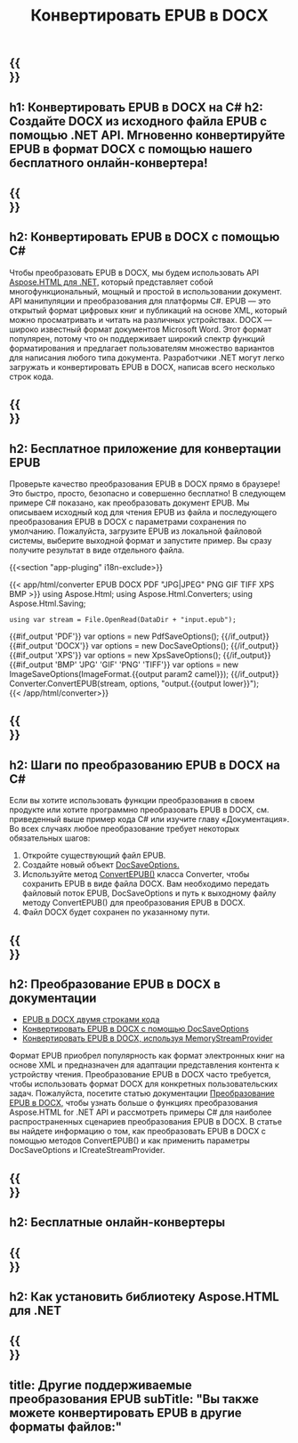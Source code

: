 ﻿---
translation: true
template: /templates/_template-conversion-child.md
title: Конвертировать EPUB в DOCX
description: Пример C# кода для преобразования EPUB в DOCX. Легко используйте C# API в любом приложении .NET. Попробуйте онлайн-конвертер EPUB в DOCX бесплатно!
url: /net/conversion/epub-to-docx/
family: html
platformtag: net
feature: conversion
informat: EPUB
outformat: DOCX
otherformats: PDF DOCX XPS GIF JPEG PNG TIFF BMP
---

{{<section banner>}}
---
h1: Конвертировать EPUB в DOCX на C#
h2: Создайте DOCX из исходного файла EPUB с помощью .NET API. Мгновенно конвертируйте EPUB в формат DOCX с помощью нашего бесплатного онлайн-конвертера!
---

{{<section overview>}}
---
h2: Конвертировать EPUB в DOCX с помощью C#
---

Чтобы преобразовать EPUB в DOCX, мы будем использовать API [Aspose.HTML для .NET,](https://products.aspose.com/html/net/) который представляет собой многофункциональный, мощный и простой в использовании документ. API манипуляции и преобразования для платформы C#. EPUB — это открытый формат цифровых книг и публикаций на основе XML, который можно просматривать и читать на различных устройствах. DOCX — широко известный формат документов Microsoft Word. Этот формат популярен, потому что он поддерживает широкий спектр функций форматирования и предлагает пользователям множество вариантов для написания любого типа документа. Разработчики .NET могут легко загружать и конвертировать EPUB в DOCX, написав всего несколько строк кода.

{{<section demos>}}
---
h2: Бесплатное приложение для конвертации EPUB
---

Проверьте качество преобразования EPUB в DOCX прямо в браузере! Это быстро, просто, безопасно и совершенно бесплатно! В следующем примере C# показано, как преобразовать документ EPUB. Мы описываем исходный код для чтения EPUB из файла и последующего преобразования EPUB в DOCX с параметрами сохранения по умолчанию. Пожалуйста, загрузите EPUB из локальной файловой системы, выберите выходной формат и запустите пример. Вы сразу получите результат в виде отдельного файла.

{{<section "app-pluging" i18n-exclude>}}

{{< app/html/converter EPUB DOCX PDF "JPG|JPEG" PNG GIF TIFF XPS BMP >}}
using Aspose.Html;
using Aspose.Html.Converters;
using Aspose.Html.Saving;

    using var stream = File.OpenRead(DataDir + "input.epub");
{{#if_output 'PDF'}}
    var options = new PdfSaveOptions();
{{/if_output}}
{{#if_output 'DOCX'}}
    var options = new DocSaveOptions();
{{/if_output}}
{{#if_output 'XPS'}}
    var options = new XpsSaveOptions();
{{/if_output}}
{{#if_output 'BMP' 'JPG' 'GIF' 'PNG' 'TIFF'}}
    var options = new ImageSaveOptions(ImageFormat.{{output param2 camel}});
{{/if_output}}
    Converter.ConvertEPUB(stream, options, "output.{{output lower}}");   
{{< /app/html/converter>}}


{{<section steps>}}
---
h2: Шаги по преобразованию EPUB в DOCX на C#
---

Если вы хотите использовать функции преобразования в своем продукте или хотите программно преобразовать EPUB в DOCX, см. приведенный выше пример кода C# или изучите главу «Документация». Во всех случаях любое преобразование требует некоторых обязательных шагов:

1. Откройте существующий файл EPUB.
1. Создайте новый объект [DocSaveOptions.](https://reference.aspose.com/html/net/aspose.html.saving/docsaveoptions/)
1. Используйте метод [ConvertEPUB()](https://reference.aspose.com/html/net/aspose.html.converters.converter/convertepub/) класса Converter, чтобы сохранить EPUB в виде файла DOCX. Вам необходимо передать файловый поток EPUB, DocSaveOptions и путь к выходному файлу методу ConvertEPUB() для преобразования EPUB в DOCX.
1. Файл DOCX будет сохранен по указанному пути.

{{<section documentation>}}
---
h2: Преобразование EPUB в DOCX в документации
---

  - <a href="https://docs.aspose.com/html/net/converting-between-formats/epub-to-docx/#epub-to-docx-by-two-lines-of-code" target="_blank">EPUB в DOCX двумя строками кода</a>
  - <a href="https://docs.aspose.com/html/net/converting-between-formats/epub-to-docx/#convert-epub-to-docx-using-docsaveoptions" target="_blank" >Конвертировать EPUB в DOCX с помощью DocSaveOptions</a>
  - <a href="https://docs.aspose.com/html/net/converting-between-formats/epub-to-docx/#output-stream-providers" target="_blank">Конвертировать EPUB в DOCX, используя MemoryStreamProvider</a>

Формат EPUB приобрел популярность как формат электронных книг на основе XML и предназначен для адаптации представления контента к устройству чтения. Преобразование EPUB в DOCX часто требуется, чтобы использовать формат DOCX для конкретных пользовательских задач. Пожалуйста, посетите статью документации [Преобразование EPUB в DOCX,](https://docs.aspose.com/html/net/converting-between-formats/epub-to-docx/) чтобы узнать больше о функциях преобразования Aspose.HTML for .NET API и рассмотреть примеры C# для наиболее распространенных сценариев преобразования EPUB в DOCX. В статье вы найдете информацию о том, как преобразовать EPUB в DOCX с помощью методов ConvertEPUB() и как применить параметры DocSaveOptions и ICreateStreamProvider.

{{<section online-converters>}}
---
h2: Бесплатные онлайн-конвертеры
---

{{<section get-started>}}
---
h2: Как установить библиотеку Aspose.HTML для .NET
---

{{<section other-conversions>}}
---
title: Другие поддерживаемые преобразования EPUB
subTitle: "Вы также можете конвертировать EPUB в другие форматы файлов:"
---